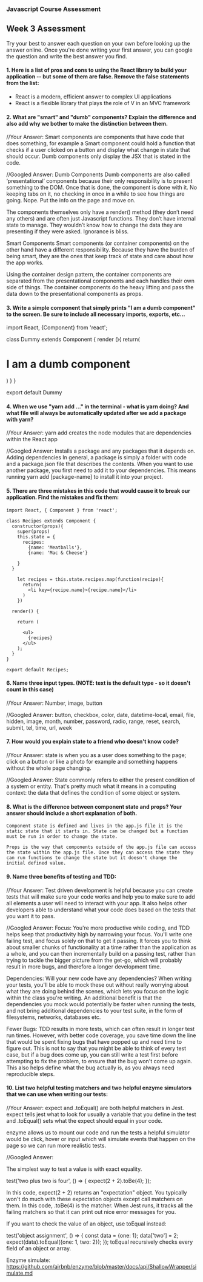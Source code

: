 ### Javascript Course Assessment

## Week 3 Assessment

Try your best to answer each question on your own before looking up the answer online. Once you're done writing your first answer, you can google the question and write the best answer you find.

#### 1. Here is a list of pros and cons to using the React library to build your application -- but some of them are false. Remove the false statements from the list:

- React is a modern, efficient answer to complex UI applications
- React is a flexible library that plays the role of V in an MVC framework


 #### 2. What are "smart" and "dumb" components? Explain the difference and also add why we bother to make the distinction between them.


 //Your Answer: Smart components are components that have code that does something, for example a Smart component could hold a function that checks if a user clicked on a button and display what change in state that should occur. Dumb components only display the JSX that is stated in the code.


 //Googled Answer: Dumb Components
Dumb components are also called ‘presentational’ components because their only responsibility is to present something to the DOM. Once that is done, the component is done with it. No keeping tabs on it, no checking in once in a while to see how things are going. Nope. Put the info on the page and move on.

The components themselves only have a render() method (they don’t need any others) and are often just Javascript functions. They don’t have internal state to manage. They wouldn’t know how to change the data they are presenting if they were asked. Ignorance is bliss.

Smart Components
Smart components (or container components) on the other hand have a different responsibility. Because they have the burden of being smart, they are the ones that keep track of state and care about how the app works.

Using the container design pattern, the container components are separated from the presentational components and each handles their own side of things. The container components do the heavy lifting and pass the data down to the presentational components as props.


#### 3. Write a simple component that simply prints "I am a dumb component" to the screen. Be sure to include all necessary imports, exports, etc...

import React, {Component} from 'react';

class Dummy extends Component {
  render (){
    return(
      <h1>I am a dumb component</h1>
      )
  }
}

export default Dummy


#### 4. When we use "yarn add ..." in the terminal - what is yarn doing? And what file will always be automatically updated after we add a package with yarn?


 //Your Answer: yarn add creates the node modules that are dependencies within the React app


 //Googled Answer: Installs a package and any packages that it depends on.
Adding dependencies
In general, a package is simply a folder with code and a package.json file that describes the contents. When you want to use another package, you first need to add it to your dependencies. This means running yarn add [package-name] to install it into your project.




#### 5. There are three mistakes in this code that would cause it to break our application. Find the mistakes and fix them:

    import React, { Component } from 'react';

    class Recipes extends Component {
      constructor(props){
        super(props)
        this.state = {
          recipes:
            {name: 'Meatballs'},
            {name: 'Mac & Cheese'}

        }
      }

        let recipes = this.state.recipes.map(function(recipe){
          return(
            <li key={recipe.name}>{recipe.name}</li>
          )
        })

      render() {

        return (

          <ul>
            {recipes}
          </ul>
        );
      }
    }

    export default Recipes;

#### 6. Name three input types. (NOTE: text is the default type - so it doesn't count in this case)

 //Your Answer: Number, image, button


 //Googled Answer: button, checkbox, color, date, datetime-local, email, file, hidden, image, month, number, password, radio, range, reset, search, submit, tel, time, url, week


 #### 7. How would you explain state to a friend who doesn't know code?

 //Your Answer: state is when you as a user does something to the page; click on a button or like a photo for example and something happens without the whole page changing.


 //Googled Answer: State commonly refers to either the present condition of a system or entity. That's pretty much what it means in a computing context: the data that defines the condition of some object or system.


 #### 8. What is the difference between component state and props? Your answer should include a short explanation of both.

    Component state is defined and lives in the app.js file it is the static state that it starts in. State can be changed but a function must be run in order to change the state.

    Props is the way that components outside of the app.js file can access the state within the app.js file. Once they can access the state they can run functions to change the state but it doesn't change the initial defined value.


 #### 9. Name three benefits of testing and TDD:


 //Your Answer: Test driven development is helpful because you can create tests that will make sure your code works and help you to make sure to add all elements a user will need to interact with your app. It also helps other developers able to understand what your code does based on the tests that you want it to pass.


 //Googled Answer: Focus: You're more productive while coding, and TDD helps keep that productivity high by narrowing your focus. You'll write one failing test, and focus solely on that to get it passing. It forces you to think about smaller chunks of functionality at a time rather than the application as a whole, and you can then incrementally build on a passing test, rather than trying to tackle the bigger picture from the get-go, which will probably result in more bugs, and therefore a longer development time.

Dependencies:
Will your new code have any dependencies? When writing your tests, you'll be able to mock these out without really worrying about what they are doing behind the scenes, which lets you focus on the logic within the class you're writing. An additional benefit is that the dependencies you mock would potentially be faster when running the tests, and not bring additional dependencies to your test suite, in the form of filesystems, networks, databases etc.

Fewer Bugs:
TDD results in more tests, which can often result in longer test run times. However, with better code coverage, you save time down the line that would be spent fixing bugs that have popped up and need time to figure out. This is not to say that you might be able to think of every test case, but if a bug does come up, you can still write a test first before attempting to fix the problem, to ensure that the bug won't come up again. This also helps define what the bug actually is, as you always need reproducible steps.


#### 10. List two helpful testing matchers and two helpful enzyme simulators that we can use when writing our tests:


 //Your Answer: expect and .toEqual() are both helpful matchers in Jest. expect tells jest what to look for usually a variable that you define in the test and .toEqual() sets what the expect should equal in your code.

 enzyme allows us to mount our code and run the tests a helpful simulator would be click, hover or input which will simulate events that happen on the page so we can run more realistic tests.


 //Googled Answer:  

 The simplest way to test a value is with exact equality.

test('two plus two is four', () => {
  expect(2 + 2).toBe(4);
});

In this code, expect(2 + 2) returns an "expectation" object. You typically won't do much with these expectation objects except call matchers on them. In this code, .toBe(4) is the matcher. When Jest runs, it tracks all the failing matchers so that it can print out nice error messages for you.

If you want to check the value of an object, use toEqual instead:

test('object assignment', () => {
  const data = {one: 1};
  data['two'] = 2;
  expect(data).toEqual({one: 1, two: 2});
});
toEqual recursively checks every field of an object or array.

Enzyme simulate: https://github.com/airbnb/enzyme/blob/master/docs/api/ShallowWrapper/simulate.md
